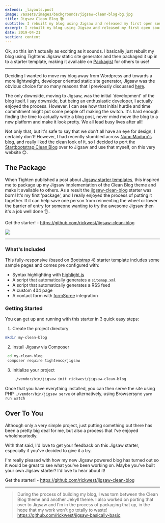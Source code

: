 ```yaml
---
extends: _layouts.post
image: /assets/images/backgrounds/jigsaw-clean-blog-bg.jpg
title: Jigsaw Clean Blog 📚
subtitle: I rebuilt my blog using Jigsaw and released my first open source package in the process
excerpt: I rebuilt my blog using Jigsaw and released my first open source package in the process
date: 2019-04-21
section: content
---
```


Ok, so this isn't actually as exciting as it sounds. I basically just rebuilt my blog using Tightens Jigsaw static site generator and then packaged it up in to a starter template, making it available on [Packagist](https://packagist.org/packages/rickwest/jigsaw-clean-blog) for others to use!

---

Deciding I wanted to move my blog away from Wordpress and towards a more lightweight, developer oriented static site generator, Jigsaw was the obvious choice for so many reasons that I previously discussed [here](/building-static-sites-with-jigsaw/).

The only downside, moving to Jigsaw, was the initial 'development' of the blog itself. I say downside, but being an enthusiastic developer, I actually enjoyed the process. However, I can see how that initial hurdle and time commitment might put some people off making the switch. It's hard enough finding the time to actually write a blog post, never mind move the blog to a new platform and make it look pretty.  We all lead busy lives after all! 

Not only that, but it's safe to say that we don't all have an eye for design, I certainly don't! However, I had recently stumbled across [Nuno Maduro's blog](https://nunomaduro.com/), and really liked the clean look of it, so I decided to port the [Startbootstrap Clean Blog](https://startbootstrap.com/themes/clean-blog/) over to Jigsaw and use that myself, on this very website 😊.

## The Package

When Tighten published a post about [Jigsaw starter templates](https://tighten.co/blog/jigsaw-starter-templates), this inspired me to package up my Jigsaw implementation of the Clean Blog theme and make it available to others. As a result the [jigsaw-clean-blog](https://github.com/rickwest/jigsaw-clean-blog) starter was born! It's my first 'package', and I really enjoyed the process of putting it together. If it can help save one person from reinventing the wheel or lower the barrier of entry for someone wanting to try the awesome Jigsaw then it's a job well done 👌. 

Get the starter! - https://github.com/rickwest/jigsaw-clean-blog

<img class="img-fluid" src="https://raw.githubusercontent.com/rickwest/jigsaw-clean-blog/master/screenshot.png">
 
---
 
### What's Included

This fully-responsive (based on [Bootstrap 4](https://getbootstrap.com/)) starter template includes some sample pages and comes pre configured with:

- Syntax highlighting with [highlight.js](https://highlightjs.org/)
- A script that automatically generates a `sitemap.xml`
- A script that automatically generates a RSS feed
- A custom 404 page
- A contact form with [formSpree](https://formspree.io/) integration

### Getting Started

You can get up and running with this starter in 3 quick easy steps:

1. Create the project directory

 ```bash 
 mkdir my-clean-blog
 ```

2. Install Jigsaw via Composer

 ```bash 
  cd my-clean-blog
  composer require tightenco/jigsaw
 ```

3. Initialize your project

 ```bash 
     ./vendor/bin/jigsaw init rickwest/jigsaw-clean-blog
 ```

Once that you have everything installed, you can then serve the site using PHP ``` ./vendor/bin/jigsaw serve ``` or alternatively, using Browsersync  `yarn run watch`

## Over To You

Although only a very simple project, just putting something out there has been a pretty big deal for me, but also a process that I've enjoyed wholeheartedly.

With that said, I'd love to get your feedback on this Jigsaw starter, especially if you've decided to give it a try. 

I'm really pleased with how my new Jigsaw powered blog has turned out so it would be great to see what you've been working on. Maybe you've built your own Jigsaw starter? I'd love to hear about it!

Get the starter! - https://github.com/rickwest/jigsaw-clean-blog

---

> During the process of building my blog, I was torn between the Clean Blog theme and another Jekyll theme. I also worked on porting that over to Jigsaw and I'm in the process of packaging that up, in the hope that my work won't go totally to waste! https://github.com/rickwest/jigsaw-basically-basic


